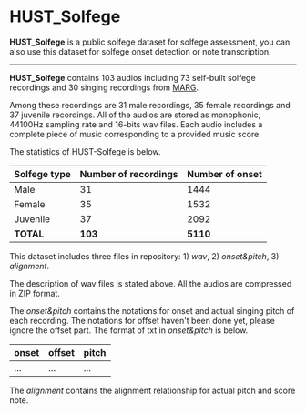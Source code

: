 # HUST_Solfege

**HUST_Solfege** is a public solfege dataset for solfege assessment, you can also use this dataset for solfege onset detection or note transcription.

------------------------------------------------------------------------------
**HUST_Solfege** contains 103 audios  including 73 self-built solfege recordings and 30 singing recordings from [MARG](http://marg.snu.ac.kr/automatic-music-transcription/?doing_wp_cron=1554862378.4888939857482910156250).

Among these recordings are 31 male recordings, 35 female recordings and 37 juvenile  recordings. All of the audios are stored as monophonic, 44100Hz sampling rate and 16-bits wav files. Each audio includes  a complete piece of music corresponding to a provided music score.

The statistics of HUST-Solfege is below.

Solfege type|Number of recordings|Number of onset
---|---|---
Male|31|1444
Female|35|1532
Juvenile|37|2092
**TOTAL**|**103**|**5110**



This dataset includes three files in repository: 1) *wav*, 2) *onset&pitch*, 3) *alignment*.

The description of wav files is stated above. All the audios are  compressed in ZIP format.

The *onset&pitch* contains the notations for onset and actual singing pitch of each recording. The notations for offset haven't been done yet, please ignore the offset part.
The format of txt in *onset&pitch* is below.

onset|offset|pitch
---|---|---
...|...|...

The *alignment* contains the alignment relationship for actual pitch and score note. 

